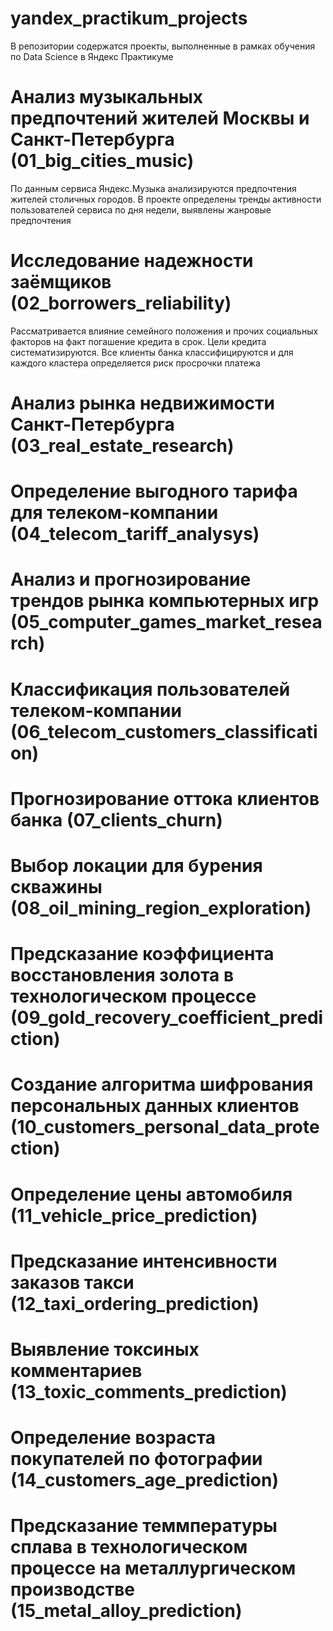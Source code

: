 # yandex_practikum_projects
В репозитории содержатся проекты, выполненные в рамках обучения по Data Science в Яндекс Практикуме

# Анализ музыкальных предпочтений жителей Москвы и Санкт-Петербурга (01_big_cities_music)
По данным сервиса Яндекс.Музыка анализируются предпочтения жителей столичных городов. В проекте определены тренды активности пользователей сервиса по дня недели, выявлены жанровые предпочтения 

# Исследование надежности заёмщиков (02_borrowers_reliability)
Рассматривается влияние семейного положения и прочих социальных факторов на факт погашение кредита в срок. Цели кредита систематизируются. Все клиенты банка классифицируются и для каждого кластера определяется риск просрочки платежа

# Анализ рынка недвижимости Санкт-Петербурга (03_real_estate_research)


# Определение выгодного тарифа для телеком-компании (04_telecom_tariff_analysys)

# Анализ и прогнозирование трендов рынка компьютерных игр (05_computer_games_market_research)

# Классификация пользователей телеком-компании (06_telecom_customers_classification)

# Прогнозирование оттока клиентов банка (07_clients_churn)

# Выбор локации для бурения скважины (08_oil_mining_region_exploration)

# Предсказание коэффициента восстановления золота в технологическом процессе (09_gold_recovery_coefficient_prediction)

# Создание алгоритма шифрования персональных данных клиентов (10_customers_personal_data_protection)

# Определение цены автомобиля (11_vehicle_price_prediction)

# Предсказание интенсивности заказов такси (12_taxi_ordering_prediction)

# Выявление токсиных комментариев (13_toxic_comments_prediction)

# Определение возраста покупателей по фотографии (14_customers_age_prediction)

# Предсказание теммпературы сплава в технологическом процессе на металлургическом производстве (15_metal_alloy_prediction)


